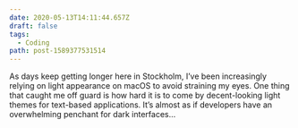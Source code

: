 ```yaml
---
date: 2020-05-13T14:11:44.657Z
draft: false
tags:
  - Coding
path: post-1589377531514
---
```

As days keep getting longer here in Stockholm, I’ve been increasingly relying on light appearance on macOS to avoid straining my eyes. One thing that caught me off guard is how hard it is to come by decent-looking light themes for text-based applications. It’s almost as if developers have an overwhelming penchant for dark interfaces…